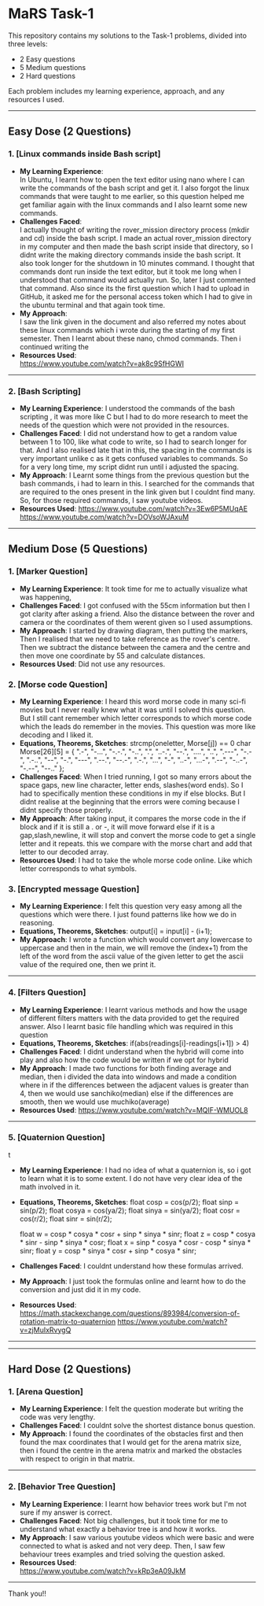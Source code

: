 # MaRS Task-1

This repository contains my solutions to the Task-1 problems, divided into three levels:

- 2 Easy questions
- 5 Medium questions
- 2 Hard questions

Each problem includes my learning experience, approach, and any resources I used.

---

##  Easy Dose (2 Questions)

### 1. [Linux commands inside Bash script]  

- **My Learning Experience**:  
  In Ubuntu, I learnt how to open the text editor using nano where I can write the commands of the bash script and get it. I also forgot the linux commands that were taught to me earlier, so this question helped me get familiar again with the linux commands and I also learnt some new commands.
- **Challenges Faced**:  
  I actually thought of writing the rover_mission directory process (mkdir and cd) inside the bash script. I made an actual rover_mission directory in my computer and then made the bash script inside that directory, so I didnt write the making directory commands inside the bash script.
  It also took longer for the shutdown in 10 minutes command. I thought that commands dont run inside the text editor, but it took me long when I understood that command would actually run. So, later I just commented that command.
  Also since its the first question which I had to upload in GitHub, it asked me for the personal access token which I had to give in the ubuntu terminal and that again took time.
- **My Approach**:  
  I saw the link given in the document and also referred my notes about these linux commands which i wrote during the starting of my first semester. Then I learnt about these nano, chmod commands. Then i continued writing the 
- **Resources Used**:  
  <https://www.youtube.com/watch?v=ak8c9SfHGWI>
  

---

### 2. [Bash Scripting]  

- **My Learning Experience**:
  I understood the commands of the bash scripting , it was more like C but I had to do more research to meet the needs of the question which were not provided in the resources.
- **Challenges Faced**:
  I did not understand how to get a random value between 1 to 100, like what code to write, so I had to search longer for that. And I also realised late that in this, the spacing in the commands is very important unlike c as it gets confused variables to commands.
  So for a very long time, my script didnt run until i adjusted the spacing.
- **My Approach**:
  I Learnt some things from the previous question but the bash commands, i had to learn in this. I searched for the commands that are required to the ones present in the link given but I couldnt find many. So, for those required commands, I saw youtube videos.
- **Resources Used**:
  <https://www.youtube.com/watch?v=3Ew6P5MUqAE>
  <https://www.youtube.com/watch?v=DOVsoWJAxuM>

---

## Medium Dose (5 Questions)

### 1. [Marker Question]  

- **My Learning Experience**:
  It took time for me to actually visualize what was happening, 
- **Challenges Faced**:  I got confused with the 55cm information but then I got clarity after asking a friend. Also the distance between the rover and camera or the coordinates of them werent given so I used assumptions.
- **My Approach**:
  I started by drawing diagram, then putting the markers, Then I realised that we need to take reference as the rover's centre. Then we subtract the distance between the camera and the centre and then move one coordinate by 55 and calculate distances.
- **Resources Used**:
  Did not use any resources.

### 2. [Morse code Question]  

- **My Learning Experience**:
  I heard this word morse code in many sci-fi movies but I never really knew what it was until I solved this question. But I still cant remember which letter corresponds to which morse code which the leads do remember in the movies. This question was more like decoding and I liked it.
- **Equations, Theorems, Sketches**:
  strcmp(oneletter, Morse[j]) == 0
  char Morse[26][5] = {
        ".-",   "-...", "-.-.", "-..",  ".",    "..-.", "--.",  "....", 
        "..",   ".---", "-.-",  ".-..", "--",   "-.",   "---",  ".--.",
        "--.-", ".-.",  "...",  "-",    "..-",  "...-", ".--",  "-..-", 
        "-.--", "--.."
    };
- **Challenges Faced**: When I tried running, I got so many errors about the space gaps, new line character, letter ends, slashes(word ends). So I had to specifically mention these conditions in my if else blocks. But I didnt realise at the beginning that the errors were coming because I didnt specify those properly.
- **My Approach**:
  After taking input, it compares the morse code in the if block and if it is still a . or -, it will move forward else if it is a gap,slash,newline, it will stop and convert the morse code to get a single letter and it repeats. this we compare with the morse chart and add that letter to our decoded array.
- **Resources Used**:
  I had to take the whole morse code online. Like which letter corresponds to what symbols.

### 3. [Encrypted message Question] 

 - **My Learning Experience**:
   I felt this question very easy among all the questions which were there. I just found patterns like how we do in reasoning.
 - **Equations, Theorems, Sketches**: 
  output[i] = input[i] - (i+1);  
 - **My Approach**:
   I wrote a function which would convert any lowercase to uppercase and then in the main, we will remove the (index+1) from the left of the word from the ascii value of the given letter to get the ascii value of the required one, then we print it.
 
---
### 4. [Filters Question] 

 - **My Learning Experience**:
   I learnt various methods and how the usage of different filters matters with the data provided to get the required answer. Also I learnt basic file handling which was required in this question
 - **Equations, Theorems, Sketches**:
   if(abs(readings[i]-readings[i+1]) > 4)
 - **Challenges Faced**: I didnt understand when the hybrid will come into play and also how the code would be written if we opt for hybrid
 - **My Approach**: I made two functions for both finding average and median, then i divided the data into windows and made a condition where in if the differences between the adjacent values is greater than 4, then we would use sanchiko(median) else if the differences are smooth, then we would use muchiko(average)
 - **Resources Used**:
   <https://www.youtube.com/watch?v=MQIF-WMUOL8>
   
---
### 5. [Quaternion  Question] 
t
 - **My Learning Experience**: I had no idea of what a quaternion is, so i got to learn what it is to some extent. I do not have very clear idea of the math involved in it.
 - **Equations, Theorems, Sketches**:
    float cosp = cos(p/2);
    float sinp = sin(p/2);
    float cosya = cos(ya/2);
    float sinya = sin(ya/2);
    float cosr = cos(r/2);
    float sinr = sin(r/2);

   float w = cosp * cosya * cosr + sinp * sinya * sinr;
    float z = cosp * cosya * sinr - sinp * sinya * cosr;
    float x = sinp * cosya * cosr - cosp * sinya * sinr;
    float y = cosp * sinya * cosr + sinp * cosya * sinr;
 - **Challenges Faced**: I couldnt understand how these formulas arrived.
 - **My Approach**: I just took the formulas online and learnt how to do the conversion and just did it in my code.
 - **Resources Used**:
   <https://math.stackexchange.com/questions/893984/conversion-of-rotation-matrix-to-quaternion>
   <https://www.youtube.com/watch?v=zjMuIxRvygQ>
---

---

## Hard Dose (2 Questions)

### 1. [Arena Question]  

- **My Learning Experience**:  I felt the question moderate but writing the code was very lengthy.
- **Challenges Faced**:  I couldnt solve the shortest distance bonus question.
- **My Approach**:  I found the coordinates of the obstacles first and then found the max coordinates that I would get for the arena matrix size, then i found the centre in the arena matrix and marked the obstacles with respect to origin in that matrix. 

---

### 2. [Behavior Tree Question]  


- **My Learning Experience**:  I learnt how behavior trees work but I'm not sure if my answer is correct. 
- **Challenges Faced**:  Not big challenges, but it took time for me to understand what exactly a behavior tree is and how it works.
- **My Approach**:  I saw various youtube videos which were basic and were connected to what is asked and not very deep. Then, I saw few behaviour trees examples and tried solving the question asked.
- **Resources Used**:  
<https://www.youtube.com/watch?v=kRp3eA09JkM>
---
Thank you!!

